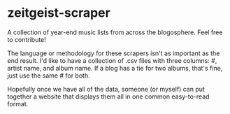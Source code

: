 zeitgeist-scraper
=================

A collection of year-end music lists from across the blogosphere. Feel free to contribute!

The language or methodology for these scrapers isn't as important as the end result. I'd like to have a collection of .csv files with three columns: #, artist name, and album name. If a blog has a tie for two albums, that's fine, just use the same # for both.

Hopefully once we have all of the data, someone (or myself) can put together a website that displays them all in one common easy-to-read format.
